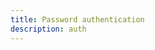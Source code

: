 ```yaml
---
title: Password authentication
description: auth
---
```


<inline-fragment platform="js" src="~/lib/auth/fragments/js/emailpassword.md"></inline-fragment>